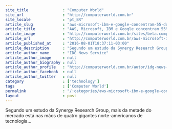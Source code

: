 ```yaml
---
site_title               : "Computer World"
site_url                 : "http://computerworld.com.br"
site_locale              : "pt_BR"
article_slug             : "aws-microsoft-ibm-e-google-concentram-55-do-mercado-global-de-iaas"
article_title            : "AWS, Microsoft, IBM e Google concentram 55% do mercado global de IaaS"
article_image            : "http://computerworld.com.br/sites/beta.computerworld.com.br/files/news_articles/cloud_nuvem_1.jpg"
article_url              : "http://computerworld.com.br/aws-microsoft-ibm-e-google-concentram-55-do-mercado-global-de-iaas"
article_published_at     : "2016-08-01T18:37:11-03:00"
article_description      : "Segundo um estudo da Synergy Research Group, mais da metade do mercado está nas mãos de quatro gigantes norte-americanos de tecnologia..."
article_author_name      : "IDG News Service"
article_author_image     : null
article_author_biography : null
article_author_profile   : "http://computerworld.com.br/autor/idg-news-services"
article_author_facebook  : null
article_author_twitter   : null
category                 : ['technology']
tags                     : ['Computer World']
permalink                : "/:categories/aws-microsoft-ibm-e-google-concentram-55-do-mercado-global-de-iaas/"
layout                   : post
---
```


Segundo um estudo da Synergy Research Group, mais da metade do mercado está nas mãos de quatro gigantes norte-americanos de tecnologia...
